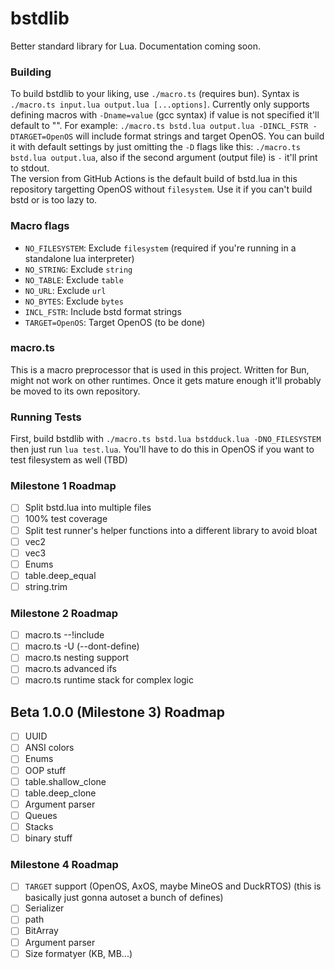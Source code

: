 # bstdlib
Better standard library for Lua. Documentation coming soon.
### Building
To build bstdlib to your liking, use `./macro.ts` (requires bun). Syntax is `./macro.ts input.lua output.lua [...options]`. Currently only supports defining macros with `-Dname=value` (gcc syntax) if value is not specified it'll default to "".
For example: `./macro.ts bstd.lua output.lua -DINCL_FSTR -DTARGET=OpenOS` will include format strings and target OpenOS. You can build it with default settings by just omitting the `-D` flags like this: `./macro.ts bstd.lua output.lua`, also if the second argument (output file) is `-` it'll print to stdout.  
The version from GitHub Actions is the default build of bstd.lua in this repository targetting OpenOS without `filesystem`. Use it if you can't build bstd or is too lazy to.
### Macro flags
- `NO_FILESYSTEM`: Exclude `filesystem` (required if you're running in a standalone lua interpreter)
- `NO_STRING`: Exclude `string`
- `NO_TABLE`: Exclude `table`
- `NO_URL`: Exclude `url`
- `NO_BYTES`: Exclude `bytes`
- `INCL_FSTR`: Include bstd format strings
- `TARGET=OpenOS`: Target OpenOS (to be done)
### macro.ts
This is a macro preprocessor that is used in this project. Written for Bun, might not work on other runtimes. Once it gets mature enough it'll probably be moved to its own repository.
### Running Tests
First, build bstdlib with `./macro.ts bstd.lua bstdduck.lua -DNO_FILESYSTEM` then just run `lua test.lua`. You'll have to do this in OpenOS if you want to test filesystem as well (TBD)
### Milestone 1 Roadmap
- [ ] Split bstd.lua into multiple files
- [ ] 100% test coverage
- [ ] Split test runner's helper functions into a different library to avoid bloat
- [ ] vec2
- [ ] vec3
- [ ] Enums
- [ ] table.deep\_equal
- [ ] string.trim
### Milestone 2 Roadmap
- [ ] macro.ts --!include
- [ ] macro.ts -U (--dont-define)
- [ ] macro.ts nesting support
- [ ] macro.ts advanced ifs
- [ ] macro.ts runtime stack for complex logic
## Beta 1.0.0 (Milestone 3) Roadmap
- [ ] UUID
- [ ] ANSI colors
- [ ] Enums
- [ ] OOP stuff
- [ ] table.shallow\_clone
- [ ] table.deep\_clone
- [ ] Argument parser
- [ ] Queues
- [ ] Stacks
- [ ] binary stuff
### Milestone 4 Roadmap
- [ ] `TARGET` support (OpenOS, AxOS, maybe MineOS and DuckRTOS) (this is basically just gonna autoset a bunch of defines)
- [ ] Serializer
- [ ] path
- [ ] BitArray
- [ ] Argument parser
- [ ] Size formatyer (KB, MB...)

